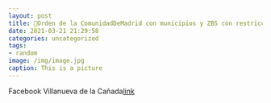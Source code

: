 ```yaml
---
layout: post
title: 🔴Orden de la ComunidadDeMadrid con municipios y ZBS con restricciones frente al coronavirus, en vigor desde las 00:00 horas de...
date: 2021-03-21 21:29:58
categories: uncategorized
tags:
- random
image: /img/image.jpg
caption: This is a picture
---
```

Facebook Villanueva de la Cañada[link](https://www.facebook.com/438978526296872/posts/1493960320798682/)
